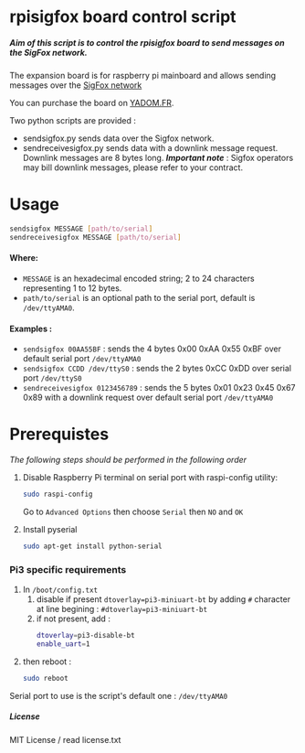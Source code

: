 # rpisigfox board control script

##### Aim of this script is to control the rpisigfox board to send messages on the SigFox network.
The expansion board is for raspberry pi mainboard and allows sending messages over the [SigFox network](http://sigfox.com)

You can purchase the board on [YADOM.FR](http://yadom.fr/carte-rpisigfox.html).

Two python scripts are provided :
- sendsigfox.py sends data over the Sigfox network.
- sendreceivesigfox.py sends data with a downlink message request. Downlink messages are 8 bytes long. **_Important note_** : Sigfox operators may bill downlink messages, please refer to your contract.

# Usage
```bash
sendsigfox MESSAGE [path/to/serial]
sendreceivesigfox MESSAGE [path/to/serial]
```
#### Where:
- ```MESSAGE``` is an hexadecimal encoded string; 2 to 24 characters representing 1 to 12 bytes.
- ```path/to/serial``` is an optional path to the serial port, default is ```/dev/ttyAMA0```.

#### Examples :
- ```sendsigfox 00AA55BF``` : sends the 4 bytes 0x00 0xAA 0x55 0xBF over default serial port ```/dev/ttyAMA0```
- ```sendsigfox CCDD /dev/ttyS0``` : sends the 2 bytes 0xCC 0xDD over serial port ```/dev/ttyS0```
- ```sendreceivesigfox 0123456789``` : sends the 5 bytes 0x01 0x23 0x45 0x67 0x89 with a downlink request over default serial port ```/dev/ttyAMA0```

# Prerequistes
*The following steps should be performed in the following order*
1. Disable Raspberry Pi terminal on serial port with raspi-config utility:
    ```bash
    sudo raspi-config
    ```
    Go to ```Advanced Options``` then choose ```Serial``` then ```NO``` and ```OK```

2. Install pyserial
    ```bash
    sudo apt-get install python-serial
    ````
### Pi3 specific requirements
1. In ```/boot/config.txt```
   1. disable if present ```dtoverlay=pi3-miniuart-bt``` by adding ```#``` character at line begining :
   ```#dtoverlay=pi3-miniuart-bt```
   2. if not present, add :
        ```bash
        dtoverlay=pi3-disable-bt
        enable_uart=1
        ```
2. then reboot : 
    ```bash
    sudo reboot
    ```
Serial port to use is the script's default one : ```/dev/ttyAMA0```

##### License

MIT License / read license.txt